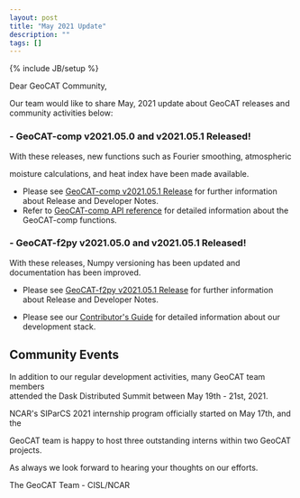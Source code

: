 ```yaml
---
layout: post
title: "May 2021 Update"
description: ""
tags: []
---
```

{% include JB/setup %}

Dear GeoCAT Community,

Our team would like to share May, 2021 update 
about GeoCAT releases and community activities below:  

### - GeoCAT-comp v2021.05.0 and v2021.05.1 Released!
With these releases, new functions such as Fourier smoothing, atmospheric 

moisture calculations, and heat index have been made available.

- Please see
  [GeoCAT-comp v2021.05.1 Release](https://github.com/NCAR/geocat-comp/releases/tag/v2021.05.1)
  for further information about Release and Developer Notes.
- Refer to
  [GeoCAT-comp API reference](https://geocat-comp.readthedocs.io/en/latest/api.html)
  for detailed information about the GeoCAT-comp functions.

### - GeoCAT-f2py v2021.05.0 and v2021.05.1 Released!
With these releases, Numpy versioning has been updated and documentation has been improved.

- Please see 
[GeoCAT-f2py v2021.05.1 Release](https://github.com/NCAR/geocat-f2py/releases/tag/v2021.05.1)
for further information about Release and Developer Notes.

- Please see our 
[Contributor's Guide](https://geocat.ucar.edu/pages/contributing.html) 
for detailed information about our development stack. 

## Community Events

In addition to our regular development activities, many GeoCAT team members  
attended the Dask Distributed Summit between May 19th - 21st, 2021.

NCAR's SIParCS 2021 internship program officially started on May 17th, and the 

GeoCAT team is happy to host three outstanding interns within two GeoCAT projects.

As always we look forward to hearing your thoughts on our efforts.

The GeoCAT Team - CISL/NCAR
